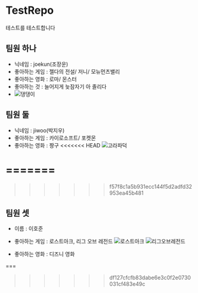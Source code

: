 # TestRepo
테스트를 테스트합니다

## 팀원 하나

* 닉네임 : joekun(조장운)
* 좋아하는 게임 : 젤다의 전설/ 저니/ 모뉴먼츠밸리
* 좋아하는 영화 : 로마/ 몬스터
* 좋아하는 것 : 늘어지게 늦잠자기 아 졸리다
* ![댕댕이](![Image](https://github.com/joekunbb/TestRepo/issues/3#issue-2800521836))











## 팀원 둘

* 닉네임 : jiwoo(박지우)
* 좋아하는 게임 : 카이로소프트/ 포켓몬
* 좋아하는 영화 : 짱구
<<<<<<< HEAD
![고라파덕](https://github.com/joekunbb/TestRepo/issues/4#issue-2800522350)

=======
=======
>>>>>>> f57f8c1a5b931ecc144f5d2adfd32953ea45b481

## 팀원 셋

* 이름 : 이호준
* 좋아하는 게임 : 로스트아크, 리그 오브 레전드
![로스트아크](https://github.com/user-attachments/assets/5119a6cc-ccf7-4db1-884d-b903ea2a0d1f)
![리그오브레전드](https://github.com/user-attachments/assets/42d4a47b-2feb-41bd-b166-1cdbbaf904b2)

* 좋아하는 영화 : 디즈니 영화

===
>>>>>>> df127cfcfb83dabe6e3c0f2e0730031cf483e49c
